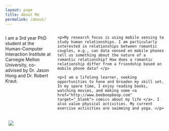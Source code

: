 ```yaml
---
layout: page
title: About Me
permalink: /about/
---
```

<div class="typegrid-container">

  <div class="desktop-9 columns">
    <p>I am a 3rd year PhD student at the Human-Computer Interaction Institute at Carnegie Mellon University, co-advised by Dr. Jason Hong and Dr. Robert Kraut. </p>

    <p>My research focus is using mobile sensing to study human relationships. I am particularly interested in relationships between romantic couples, e.g., can data sensed on mobile phones tell us something about the nature of a romantic relationship? How does a romantic relationship differ from a friendship based on mobile phone data? </p>

    <p>I am a lifelong learner, seeking opportunities to hone and broaden my skill set. In my spare time, I enjoy reading books, watching movies, and making some <a href="http://www.beeboopboop.com" target="_blank"> comics about my life </a>. I also value physical activities. My current exercise activities are swimming and yoga. </p>
  </div>

  <div class="desktop-3 columns" style="padding-left:10px; padding-top:18px;">
      <!-- <h5>Siyan Zhao</h5>
      <h5>SI-yen JOW</h5> -->
    <img class="logo-img" src="{{ site.baseurl }}/images/2018chi.jpg"/>

  </div>
</div>
